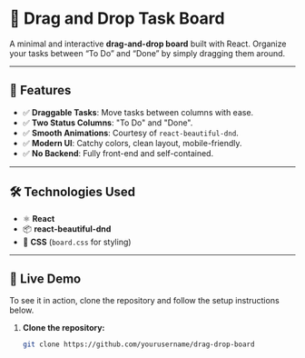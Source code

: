# 🧲 Drag and Drop Task Board

A minimal and interactive **drag-and-drop board** built with React. Organize your tasks between “To Do” and “Done” by simply dragging them around.

---

## 📌 Features
- ✅ **Draggable Tasks**: Move tasks between columns with ease.
- ✅ **Two Status Columns**: "To Do" and "Done".
- ✅ **Smooth Animations**: Courtesy of `react-beautiful-dnd`.
- ✅ **Modern UI**: Catchy colors, clean layout, mobile-friendly.
- ✅ **No Backend**: Fully front-end and self-contained.

---

## 🛠️ Technologies Used
- ⚛️ **React**
- 📦 **react-beautiful-dnd**
- 🎨 **CSS** (`board.css` for styling)

---

## 🚀 Live Demo
To see it in action, clone the repository and follow the setup instructions below.

1. **Clone the repository:**

   ```bash
   git clone https://github.com/yourusername/drag-drop-board

